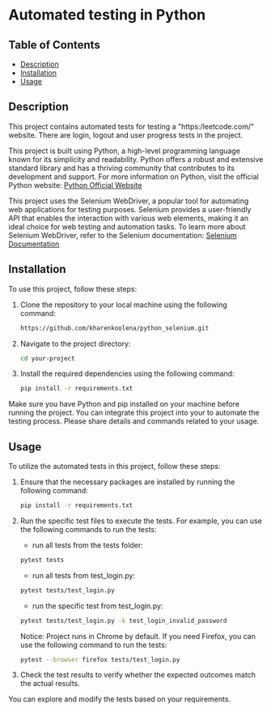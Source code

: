 # Automated testing in Python


## Table of Contents

- [Description](#description)
- [Installation](#installation)
- [Usage](#usage)    


## Description

This project contains automated tests for testing a "https:/leetcode.com/" website. There are login, logout and user progress tests in the project.

This project is built using Python, a high-level programming language known for its simplicity and readability. Python offers a robust and extensive standard library and has a thriving community that contributes to its development and support. For more information on Python, visit the official Python website: [Python Official Website](https://www.python.org/)

This project uses the Selenium WebDriver, a popular tool for automating web applications for testing purposes. Selenium provides a user-friendly API that enables the interaction with various web elements, making it an ideal choice for web testing and automation tasks. To learn more about Selenium WebDriver, refer to the Selenium documentation: [Selenium Documentation](https://www.selenium.dev/documentation/en/)


## Installation

To use this project, follow these steps:

1. Clone the repository to your local machine using the following command:

    ```bash
    https://github.com/kharenkoolena/python_selenium.git
    ```

2. Navigate to the project directory:

    ```bash
    cd your-project
    ```

3. Install the required dependencies using the following command:

    ```bash
    pip install -r requirements.txt
    ```

Make sure you have Python and pip installed on your machine before running the project. You can integrate this project into your to automate the testing process. Please share details and commands related to your usage.


## Usage

To utilize the automated tests in this project, follow these steps:

1. Ensure that the necessary packages are installed by running the following command:

    ```bash
    pip install -r requirements.txt
    ```

2. Run the specific test files to execute the tests. For example, you can use the following commands to run the tests:

	- run all tests from the tests folder:

    ```bash
	pytest tests
    ```
	
	- run all tests from test_login.py:

    ```bash
	pytest tests/test_login.py
    ```
	
	- run the specific test from test_login.py:
	
    ```bash
	pytest tests/test_login.py -k test_login_invalid_password
    ```
	
	Notice: Project runs in Chrome by default. If you need Firefox, you can use the following command to run the tests:
	
	```bash
	pytest --browser firefox tests/test_login.py
    ```
	
3. Check the test results to verify whether the expected outcomes match the actual results.

You can explore and modify the tests based on your requirements.
